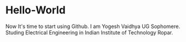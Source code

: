 # Hello-World
Now It's time to start using Github.
I am Yogesh Vaidhya UG Sophomere. 
Studing Electrical Engineering in Indian Institute of Technology Ropar.

